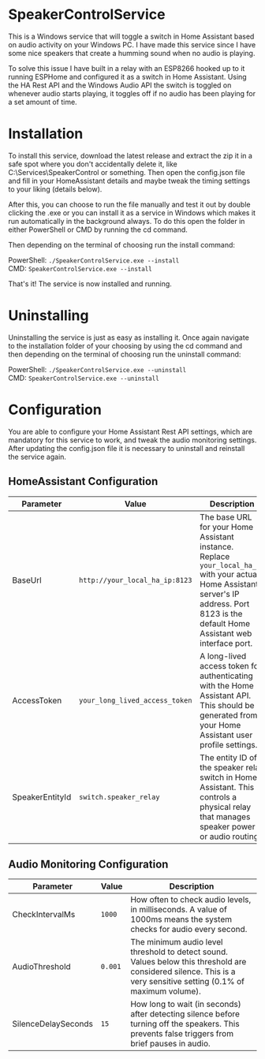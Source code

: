 # SpeakerControlService

This is a Windows service that will toggle a switch in Home Assistant based on audio activity on your Windows PC. I have made this service since I have some nice speakers that create a humming sound when no audio is playing.

To solve this issue I have built in a relay with an ESP8266 hooked up to it running ESPHome and configured it as a switch in Home Assistant. Using the HA Rest API and the Windows Audio API the switch is toggled on whenever audio starts playing, it toggles off if no audio has been playing for a set amount of time.

# Installation

To install this service, download the latest release and extract the zip it in a safe spot where you don't accidentally delete it, like C:\Services\SpeakerControl or something. Then open the config.json file and fill in your HomeAssistant details and maybe tweak the timing settings to your liking (details below).

After this, you can choose to run the file manually and test it out by double clicking the .exe or you can install it as a service in Windows which makes it run automatically in the background always. To do this open the folder in either PowerShell or CMD by running the cd command.

Then depending on the terminal of choosing run the install command:

PowerShell: `./SpeakerControlService.exe --install`  
CMD: `SpeakerControlService.exe --install`

That's it! The service is now installed and running.

# Uninstalling

Uninstalling the service is just as easy as installing it. Once again navigate to the installation folder of your choosing by using the cd command and then depending on the terminal of choosing run the uninstall command:

PowerShell: `./SpeakerControlService.exe --uninstall`  
CMD: `SpeakerControlService.exe --uninstall`

# Configuration

You are able to configure your Home Assistant Rest API settings, which are mandatory for this service to work, and tweak the audio monitoring settings. After updating the config.json file it is necessary to uninstall and reinstall the service again.

## HomeAssistant Configuration

| Parameter | Value | Description |
|-----------|-------|-------------|
| BaseUrl | `http://your_local_ha_ip:8123` | The base URL for your Home Assistant instance. Replace `your_local_ha_ip` with your actual Home Assistant server's IP address. Port 8123 is the default Home Assistant web interface port. |
| AccessToken | `your_long_lived_access_token` | A long-lived access token for authenticating with the Home Assistant API. This should be generated from your Home Assistant user profile settings. |
| SpeakerEntityId | `switch.speaker_relay` | The entity ID of the speaker relay switch in Home Assistant. This controls a physical relay that manages speaker power or audio routing. |

## Audio Monitoring Configuration

| Parameter | Value | Description |
|-----------|-------|-------------|
| CheckIntervalMs | `1000` | How often to check audio levels, in milliseconds. A value of 1000ms means the system checks for audio every second. |
| AudioThreshold | `0.001` | The minimum audio level threshold to detect sound. Values below this threshold are considered silence. This is a very sensitive setting (0.1% of maximum volume). |
| SilenceDelaySeconds | `15` | How long to wait (in seconds) after detecting silence before turning off the speakers. This prevents false triggers from brief pauses in audio. |